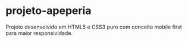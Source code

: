 # projeto-apeperia
Projeto desenvolvido em HTML5 e CSS3 puro com conceito mobile first para maior responsividade.
